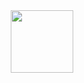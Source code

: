 <div id="header" align="center">
  <img src="(https://media.giphy.com/media/qgQUggAC3Pfv687qPC/giphy.gif" width="100"/>
</div>
